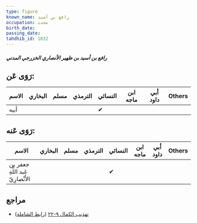 ```yaml
---
type: figure
known_name: رافع بن أسيد
occupation: محدث
birth_date:
passing_date:
tahdhib_id: 1832
---
```

##### رافع بن أسيد بن ظهير الأنصاري الخزرجي المدني

## رَوَى عَن:
| الاسم | البخاري | مسلم | الترمذي | النسائي | ابن ماجه | أبي داود | Others |
| ----- | ------- | ---- | ------- | ------- | -------- | -------- | ------ |
| أبيه  |         |      |         | ✔       |          |          |        |
## رَوَى عَنه:
| الاسم                             | البخاري | مسلم | الترمذي | النسائي | ابن ماجه | أبي داود | Others |
| --------------------------------- | ------- | ---- | ------- | ------- | -------- | -------- | ------ |
| جعفر بن عَبد اللَّهِ الأَنْصارِيّ |         |      |         | ✔       |          |          |        |
## مراجع
- [تهذيب الكمال ٩-٢٢](obsidian://open?vault=Tahdhib-al-Kamal&file=Figures/١٨٣٢-رافع%20بن%20أسيد%20بن%20ظهير%20الأنصاري%20الخزرجي%20المدني) ([رابط الشاملة](https://shamela.ws/book/3722/4262))